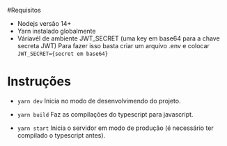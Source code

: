#Requisitos
 - Nodejs versão 14+
 - Yarn instalado globalmente
 - Váriavél de ambiente JWT_SECRET (uma key em base64 para a chave secreta JWT)
    Para fazer isso basta criar um arquivo .env e colocar `JWT_SECRET={secret em base64}`

# Instruções 

- `yarn dev`
    Inicia no modo de desenvolvimendo do projeto.

- `yarn build`
    Faz as compilações do typescript para javascript.

- `yarn start`
    Inicia o servidor em modo de produção (é necessário ter compilado o typescript antes).

